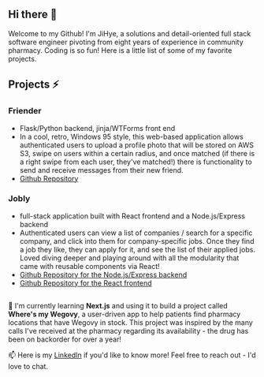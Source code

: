 ## Hi there 👋

Welcome to my Github! I'm JiHye, a solutions and detail-oriented full stack software engineer pivoting from eight years of experience in community pharmacy. Coding is so fun! Here is a little list of some of my favorite projects. 

## Projects ⚡

### Friender 
- Flask/Python backend, jinja/WTForms front end
- In a cool, retro, Windows 95 style, this web-based application allows authenticated users to upload a profile photo that will be stored on AWS S3, swipe on users within a certain radius, and once matched (if there is a right swipe from each user, they've matched!) there is functionality to send and receive messages from their new friend. 
- [Github Repository](https://github.com/jihyeoi/friender-python)

### Jobly
- full-stack application built with React frontend and a Node.js/Express backend
- Authenticated users can view a list of companies / search for a specific company, and click into them for company-specific jobs. Once they find a job they like, they can apply for it, and see the list of their applied jobs. Loved diving deeper and playing around with all the modularity that came with reusable components via React!  
- [Github Repository for the Node.js/Express backend](https://github.com/jihyeoi/express-jobly-backend)
- [Github Repository for the React frontend](https://github.com/jihyeoi/react-jobly)

##
🌱 I'm currently learning **Next.js** and using it to build a project called **Where's my Wegovy**, a user-driven app to help patients find pharmacy locations that have Wegovy in stock. This project was inspired by the many calls I've received at the pharmacy regarding its availability - the drug has been on backorder for over a year!

📫 Here is my [LinkedIn](https://www.linkedin.com/in/jihyeoi/) if you'd like to know more! Feel free to reach out - I'd love to chat. 
